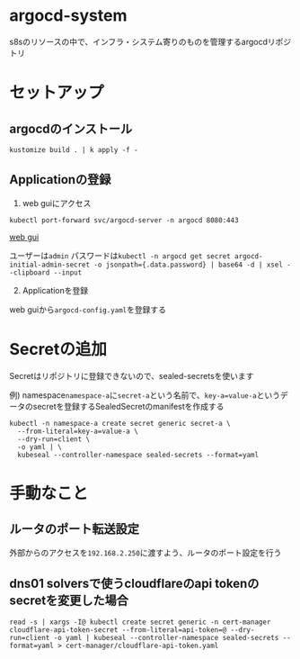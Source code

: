 # argocd-system
s8sのリソースの中で、インフラ・システム寄りのものを管理するargocdリポジトリ

# セットアップ
## argocdのインストール
```
kustomize build . | k apply -f -
```

## Applicationの登録

1. web guiにアクセス

```
kubectl port-forward svc/argocd-server -n argocd 8080:443
```

[web gui](localhost:8080)

ユーザーは`admin` パスワードは`kubectl -n argocd get secret argocd-initial-admin-secret -o jsonpath={.data.password} | base64 -d | xsel --clipboard --input`


2. Applicationを登録

web guiから`argocd-config.yaml`を登録する

# Secretの追加
Secretはリポジトリに登録できないので、sealed-secretsを使います

例) namespace`namespace-a`に`secret-a`という名前で、`key-a=value-a`というデータのsecretを登録するSealedSecretのmanifestを作成する
```
kubectl -n namespace-a create secret generic secret-a \
  --from-literal=key-a=value-a \
  --dry-run=client \
  -o yaml | \
  kubeseal --controller-namespace sealed-secrets --format=yaml
```

# 手動なこと
## ルータのポート転送設定
外部からのアクセスを`192.168.2.250`に渡すよう、ルータのポート設定を行う

## dns01 solversで使うcloudflareのapi tokenのsecretを変更した場合
```
read -s | xargs -I@ kubectl create secret generic -n cert-manager cloudflare-api-token-secret --from-literal=api-token=@ --dry-run=client -o yaml | kubeseal --controller-namespace sealed-secrets --format=yaml > cert-manager/cloudflare-api-token.yaml
```
